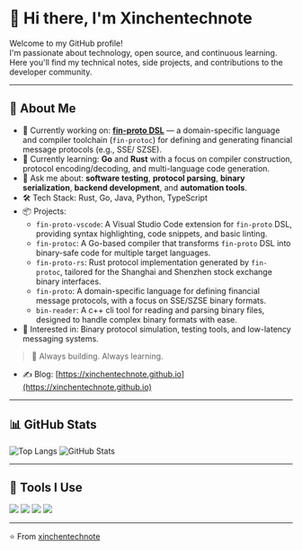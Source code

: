# 👋 Hi there, I'm Xinchentechnote

Welcome to my GitHub profile!  
I'm passionate about technology, open source, and continuous learning.  
Here you'll find my technical notes, side projects, and contributions to the developer community.

---

## 🚀 About Me

- 🔭 Currently working on: [**fin-proto DSL**](https://github.com/xinchentechnote/fin-protoc) — a domain-specific language and compiler toolchain (`fin-protoc`) for defining and generating financial message protocols (e.g., SSE/ SZSE).
- 🌱 Currently learning: **Go** and **Rust** with a focus on compiler construction, protocol encoding/decoding, and multi-language code generation.
- 💬 Ask me about: **software testing**, **protocol parsing**, **binary serialization**, **backend development**, and **automation tools**.
- 🛠 Tech Stack: Rust, Go, Java, Python, TypeScript  
- 📦 Projects:
  - `fin-proto-vscode`: A Visual Studio Code extension for `fin-proto` DSL, providing syntax highlighting, code snippets, and basic linting.
  - `fin-protoc`: A Go-based compiler that transforms `fin-proto` DSL into binary-safe code for multiple target languages. 
  - `fin-proto-rs`: Rust protocol implementation generated by `fin-protoc`, tailored for the Shanghai and Shenzhen stock exchange binary interfaces.
  - `fin-proto`: A domain-specific language for defining financial message protocols, with a focus on SSE/SZSE binary formats.
  - `bin-reader`: A c++ cli tool for reading and parsing binary files, designed to handle complex binary formats with ease.
- 🧪 Interested in: Binary protocol simulation, testing tools, and low-latency messaging systems.

> 🚧 Always building. Always learning.



- ✍️ Blog: [https://xinchentechnote.github.io](https://xinchentechnote.github.io)

---

## 📊 GitHub Stats

![Top Langs](https://github-readme-stats.vercel.app/api/top-langs/?username=xinchentechnote&layout=compact&hide=html,css)
![GitHub Stats](https://github-readme-stats.vercel.app/api?username=xinchentechnote&show_icons=true&theme=default)

---

## 🧰 Tools I Use

<img src="https://img.shields.io/badge/Code-Visual%20Studio%20Code-blue?logo=visualstudiocode&logoColor=white" />
<img src="https://img.shields.io/badge/Shell-Bash-blue?logo=gnubash&logoColor=white" />
<img src="https://img.shields.io/badge/OS-Ubuntu-orange?logo=ubuntu&logoColor=white" />
<img src="https://img.shields.io/badge/Containers-Docker-blue?logo=docker&logoColor=white" />

---

⭐️ From [xinchentechnote](https://github.com/xinchentechnote)
